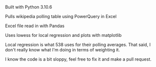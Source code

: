 Built with Python 3.10.6

Pulls wikipedia polling table using PowerQuery in Excel

Excel file read in with Pandas

Uses lowess for local regression and plots with matplotlib

Local regression is what 538 uses for their polling averages. That said, I don't really know what I'm doing in terms of weighting it.

I know the code is a bit sloppy, feel free to fix it and make a pull request.